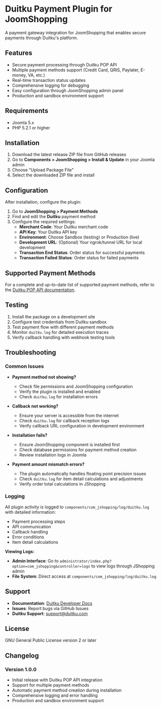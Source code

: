 # Duitku Payment Plugin for JoomShopping

A payment gateway integration for JoomShopping that enables secure payments through Duitku's platform.

## Features

- Secure payment processing through Duitku POP API
- Multiple payment methods support (Credit Card, QRIS, Paylater, E-money, VA, etc.)
- Real-time transaction status updates
- Comprehensive logging for debugging
- Easy configuration through JoomShopping admin panel
- Production and sandbox environment support

## Requirements

- Joomla 5.x
- PHP 5.2.1 or higher

## Installation

1. Download the latest release ZIP file from GitHub releases
2. Go to **Components > JoomShopping > Install & Update** in your Joomla admin
3. Choose "Upload Package File"
4. Select the downloaded ZIP file and install

## Configuration

After installation, configure the plugin:

1. Go to **JoomShopping > Payment Methods**
2. Find and edit the **Duitku** payment method
3. Configure the required settings:
   - **Merchant Code**: Your Duitku merchant code
   - **API Key**: Your Duitku API key
   - **Environment**: Choose Sandbox (testing) or Production (live)
   - **Development URL**: (Optional) Your ngrok/tunnel URL for local development
   - **Transaction End Status**: Order status for successful payments
   - **Transaction Failed Status**: Order status for failed payments

## Supported Payment Methods

For a complete and up-to-date list of supported payment methods, refer to the [Duitku POP API documentation](https://docs.duitku.com/pop/id/#payment-method).

## Testing

1. Install the package on a development site
2. Configure test credentials from Duitku sandbox
3. Test payment flow with different payment methods
4. Monitor `duitku.log` for detailed execution traces
5. Verify callback handling with webhook testing tools

## Troubleshooting

### Common Issues

- **Payment method not showing?**

  - Check file permissions and JoomShopping configuration
  - Verify the plugin is installed and enabled
  - Check `duitku.log` for installation errors

- **Callback not working?**

  - Ensure your server is accessible from the internet
  - Check `duitku.log` for callback reception logs
  - Verify callback URL configuration in development environment

- **Installation fails?**

  - Ensure JoomShopping component is installed first
  - Check database permissions for payment method creation
  - Review installation logs in Joomla

- **Payment amount mismatch errors?**
  - The plugin automatically handles floating point precision issues
  - Check `duitku.log` for item detail calculations and adjustments
  - Verify order total calculations in JShopping

### Logging

All plugin activity is logged to `components/com_jshopping/log/duitku.log` with detailed information:

- Payment processing steps
- API communication
- Callback handling
- Error conditions
- Item detail calculations

**Viewing Logs:**

- **Admin Interface**: Go to `administrator/index.php?option=com_jshopping&controller=logs` to view logs through JShopping admin
- **File System**: Direct access at `components/com_jshopping/log/duitku.log`

## Support

- **Documentation**: [Duitku Developer Docs](https://docs.duitku.com)
- **Issues**: Report bugs via GitHub Issues
- **Duitku Support**: support@duitku.com

## License

GNU General Public License version 2 or later

## Changelog

### Version 1.0.0

- Initial release with Duitku POP API integration
- Support for multiple payment methods
- Automatic payment method creation during installation
- Comprehensive logging and error handling
- Production and sandbox environment support
